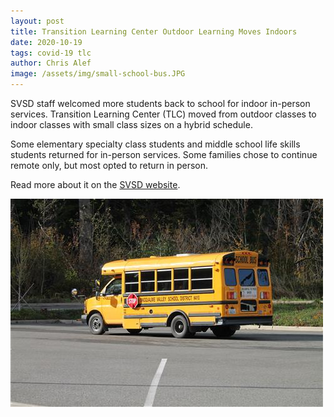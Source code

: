```yaml
---
layout: post
title: Transition Learning Center Outdoor Learning Moves Indoors
date: 2020-10-19
tags: covid-19 tlc
author: Chris Alef
image: /assets/img/small-school-bus.JPG
---
```

SVSD staff welcomed more students back to school for indoor in-person services. Transition Learning Center (TLC) moved from outdoor classes to indoor classes with small class sizes on a hybrid schedule. 

Some elementary specialty class students and middle school life skills students returned for in-person services. Some families chose to continue remote only, but most opted to return in person.

Read more about it on the [SVSD website](https://www.svsd410.org/site/Default.aspx?PageType=3&DomainID=4&PageID=1&ViewID=6446ee88-d30c-497e-9316-3f8874b3e108&FlexDataID=27399).

![SVSD school bus](/assets/img/small-school-bus.JPG)
